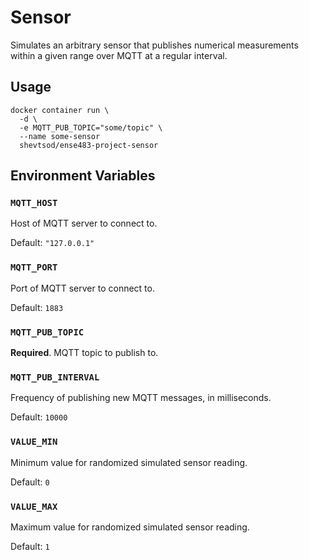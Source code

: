 # Sensor

Simulates an arbitrary sensor that publishes numerical measurements within a
given range over MQTT at a regular interval.

## Usage

```shell
docker container run \
  -d \
  -e MQTT_PUB_TOPIC="some/topic" \
  --name some-sensor
  shevtsod/ense483-project-sensor
```

## Environment Variables

### `MQTT_HOST`

Host of MQTT server to connect to.

Default: `"127.0.0.1"`

### `MQTT_PORT`

Port of MQTT server to connect to.

Default: `1883`

### `MQTT_PUB_TOPIC`

**Required**. MQTT topic to publish to.

### `MQTT_PUB_INTERVAL`

Frequency of publishing new MQTT messages, in milliseconds.

Default: `10000`

### `VALUE_MIN`

Minimum value for randomized simulated sensor reading.

Default: `0`

### `VALUE_MAX`

Maximum value for randomized simulated sensor reading.

Default: `1`
